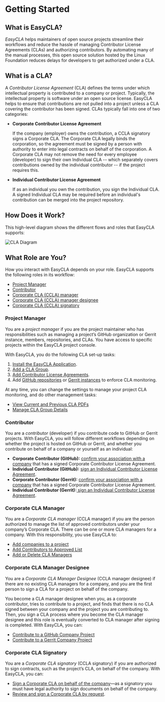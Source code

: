 # Getting Started

## What is EasyCLA? <a id="what-is-easycla"></a>

_EasyCLA_ helps maintainers of open source projects streamline their workflows and reduce the hassle of managing Contributor License Agreements \(CLAs\) and authorizing contributors. By automating many of the manual processes, this open source solution hosted by the Linux Foundation reduces delays for developers to get authorized under a CLA.

## What is a CLA? <a id="what-is-a-cla"></a>

A _Contributor License Agreement_ \(CLA\) defines the terms under which intellectual property is contributed to a company or project. Typically, the intellectual property is software under an open source license. EasyCLA helps to ensure that contributions are not pulled into a project unless a CLA covering the contributor has been signed. CLAs typically fall into one of two categories:

* **Corporate Contributor License Agreement**

  If the company \(employer\) owns the contribution, a CCLA signatory signs a Corporate CLA. The Corporate CLA legally binds the corporation, so the agreement must be signed by a person with authority to enter into legal contracts on behalf of the corporation. A Corporate CLA may not remove the need for every employee \(developer\) to sign their own Individual CLA -- which separately covers contributions owned by the individual contributor -- if the project requires this.

* **Individual Contributor License Agreement**

  If as an individual you own the contribution, you sign the Individual CLA. A signed Individual CLA may be required before an individual's contribution can be merged into the project repository.

## How Does it Work? <a id="how-does-it-work"></a>

This high-level diagram shows the different flows and roles that EasyCLA supports:

![CLA Diagram](../../../.gitbook/assets/cla_diagram_v8.png)

## What Role are You? <a id="what-role-are-you"></a>

How you interact with EasyCLA depends on your role. EasyCLA supports the following roles in its workflow:

* [Project Manager](./#project-manager)
* [Contributor](./#contributor)
* [Corporate CLA \(CCLA\) manager](./#corporate-cla-manager)
* [Corporate CLA \(CCLA\) manager designee](./#corporate-cla-manager-designee)
* [Corporate CLA \(CCLA\) signatory](./#corporate-cla-signatory-1)

### Project Manager <a id="project-manager"></a>

You are a _project manager_ if you are the project maintainer who has responsibilities such as managing a project’s GitHub organization or Gerrit instance, members, repositories, and CLAs. You have access to specific projects within the EasyCLA project console.

With EasyCLA, you do the following CLA set-up tasks:

1. [Install the EasyCLA Application](../project-managers/install-the-easycla-application.md).
2. [Add a CLA Group](../project-managers/add-a-cla-group.md).
3. [Add Contributor License Agreements](../project-managers/add-contributor-license-agreements.md).
4. Add [GitHub repositories](../project-managers/add-github-repositories-to-cla-monitoring-or-remove-them-from-cla-monitoring.md) or [Gerrit instances](../project-managers/add-gerrit-instances-to-cla-monitoring-or-delete-them-from-cla-monitoring.md) to enforce CLA monitoring.

At any time, you can change the settings to manage your project CLA monitoring, and do other management tasks:

* [View Current and Previous CLA PDFs](../project-managers/view-current-and-previous-cla-pdfs.md)
* [Manage CLA Group Details](../project-managers/manage-cla-group-details.md)

### Contributor <a id="contributor"></a>

You are a _contributor_ \(developer\) if you contribute code to GitHub or Gerrit projects. With EasyCLA, you will follow different workflows depending on whether the project is hosted on GitHub or Gerrit, and whether you contribute on behalf of a company or yourself as an individual:

* **Corporate** **Contributor \(GitHub\):** [confirm your association with a company](../contributors/contribute-to-a-corporate-github-project.md) that has a signed Corporate Contributor License Agreement.
* **Individual** **Contributor \(GitHub\):** [sign an Individual Contributor License Agreement](../contributors/sign-a-cla-as-an-individual-contributor-to-github.md).
* **Corporate** **Contributor \(Gerrit\):** [confirm your association with a company](../contributors/contribute-to-a-corporate-gerrit-project.md) that has a signed Corporate Contributor License Agreement.
* **Individual Contributor \(Gerrit\):**[ sign an Individual Contributor License Agreement](../contributors/contribute-to-a-corporate-gerrit-project.md).

### Corporate CLA Manager <a id="corporate-cla-manager"></a>

You are a _Corporate CLA manager_ \(CCLA manager\) if you are the person authorized to manage the list of approved contributors under your company’s Corporate CLA. There can be one or more CLA managers for a company. With this responsibility, you use EasyCLA to:

* [Add companies to a project](../ccla-managers-and-ccla-signatories/add-a-company-to-a-project.md)
* [Add Contributors to Approved List](../ccla-managers-and-ccla-signatories/approve-contributors.md)
* [Add or Delete CLA Managers](../ccla-managers-and-ccla-signatories/add-or-delete-cla-managers.md)

###  <a id="corporate-cla-signatory"></a>

### Corporate CLA Manager Designee

You are a _Corporate CLA Manager Designee_ \(CCLA manager designee\) if there are no existing CLA managers for a company, and  you are the first person to sign a CLA for a project on behalf of the company.

You become a CLA manager designee when you, as a corporate contributor, tries to contribute to a project, and finds that there is no CLA signed between your company and the project you are contributing to. Then, you sign a CLA process where you become the CLA manager designee and this role is eventually converted to CLA manager after signing is completed. With EasyCLA, you can:

* [Contribute to a GitHub Company Project](../contributors/contribute-to-a-corporate-github-project.md)
* [Contribute to a Gerrit Company Project](../contributors/contribute-to-a-corporate-gerrit-project.md)

### Corporate CLA Signatory <a id="corporate-cla-signatory"></a>

You are a _Corporate CLA signatory_ \(CCLA signatory\) if you are authorized to sign contracts, such as the project’s CLA, on behalf of the company. With EasyCLA, you can:

* ​[Sign a Corporate CLA on behalf of the company](../ccla-managers-and-ccla-signatories/sign-a-corporate-cla-on-behalf-of-the-company.md)—as a signatory you must have legal authority to sign documents on behalf of the company.
* [Review and sign a Corporate CLA by request](../ccla-managers-and-ccla-signatories/review-and-sign-a-corporate-cla-by-request.md).

